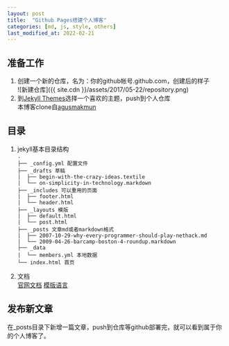 ```yaml
---
layout: post
title:  "Github Pages搭建个人博客"
categories: [md, js, style, others]
last_modified_at: 2022-02-21
---
```

## 准备工作
1. 创建一个新的仓库，名为：你的github帐号.github.com，创建后的样子   
![新建仓库]({{ site.cdn }}/assets/2017/05-22/repository.png)   
2. 到[Jekyll Themes](http://jekyllthemes.org/)选择一个喜欢的主题，push到个人仓库   
本博客clone自[agusmakmun](https://github.com/agusmakmun/agusmakmun.github.io)

## 目录
1. jekyll基本目录结构  
`.`   
`├── _config.yml 配置文件`  
`├── _drafts 草稿`  
`|  ├── begin-with-the-crazy-ideas.textile`  
`|  └── on-simplicity-in-technology.markdown`  
`├── _includes 可以重用的页面`  
`|  ├── footer.html`  
`|  └── header.html`  
`├── _layouts 模版`  
`|  ├── default.html`  
`|  └── post.html`  
`├── _posts 文章md或者markdown格式`  
`|  ├── 2007-10-29-why-every-programmer-should-play-nethack.md`  
`|  └── 2009-04-26-barcamp-boston-4-roundup.markdown`  
`├── _data`  
`|  └── members.yml 本地数据`  
`└── index.html 首页`

2. 文档  
[官网文档](http://jekyll.com.cn/docs/home/)
[模版语言](https://shopify.github.io/liquid/)

## 发布新文章
在_posts目录下新增一篇文章，push到仓库等github部署完，就可以看到属于你的个人博客了。
